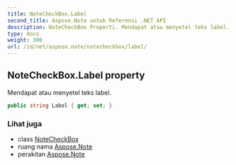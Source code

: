 ```yaml
---
title: NoteCheckBox.Label
second_title: Aspose.Note untuk Referensi .NET API
description: NoteCheckBox Properti. Mendapat atau menyetel teks label.
type: docs
weight: 300
url: /id/net/aspose.note/notecheckbox/label/
---
```

## NoteCheckBox.Label property

Mendapat atau menyetel teks label.

```csharp
public string Label { get; set; }
```

### Lihat juga

* class [NoteCheckBox](../)
* ruang nama [Aspose.Note](../../notecheckbox/)
* perakitan [Aspose.Note](../../../)


